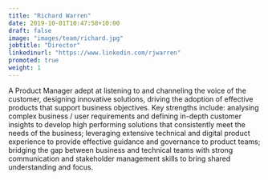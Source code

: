 ```yaml
---
title: "Richard Warren"
date: 2019-10-01T10:47:58+10:00
draft: false
image: "images/team/richard.jpg"
jobtitle: "Director"
linkedinurl: "https://www.linkedin.com/rjwarren"
promoted: true
weight: 1
---
```


A Product Manager adept at listening to and channeling the voice of the customer, designing innovative solutions, driving the adoption of effective products that support business objectives. Key strengths include: analysing complex business / user requirements and defining in-depth customer insights to develop high performing solutions that consistently meet the needs of the business; leveraging extensive technical and digital product experience to provide effective guidance and governance to product teams; bridging the gap between business and technical teams with strong communication and stakeholder management skills to bring shared understanding and focus. 
